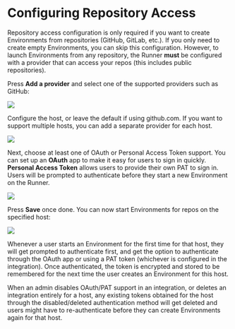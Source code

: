 # Configuring Repository Access

Repository access configuration is only required if you want to create Environments from repositories (GitHub, GitLab, etc.). If you only need to create empty Environments, you can skip this configuration. However, to launch Environments from any repository, the Runner **must** be configured with a provider that can access your repos (this includes public repositories).

Press **Add a provider** and select one of the supported providers such as GitHub:

<Frame caption="Repository provider">
  <img src="https://www.gitpod.io/images/docs/flex/runners/repository-provider.png" />
</Frame>

Configure the host, or leave the default if using github.com. If you want to support multiple hosts, you can add a separate provider for each host.

<Frame caption="GitHub OAuth">
  <img src="https://www.gitpod.io/images/docs/flex/source-control/github-enable-oauth.png" />
</Frame>

Next, choose at least one of OAuth or Personal Access Token support. You can set up an **OAuth** app to make it easy for users to sign in quickly. **Personal Access Token** allows users to provide their own PAT to sign in. Users will be prompted to authenticate before they start a new Environment on the Runner.

<Frame caption="Setup OAuth">
  <img src="https://www.gitpod.io/images/docs/flex/runners/setup-oauth.png" />
</Frame>

Press **Save** once done. You can now start Environments for repos on the specified host:

<Frame caption="AWS runner setup done">
  <img src="https://www.gitpod.io/images/docs/flex/runners/aws-runner-setup-done.png" />
</Frame>

Whenever a user starts an Environment for the first time for that host, they will get prompted to authenticate first, and get the option to authenticate through the OAuth app or using a PAT token (whichever is configured in the integration). Once authenticated, the token is encrypted and stored to be remembered for the next time the user creates an Environment for this host.

When an admin disables OAuth/PAT support in an integration, or deletes an integration entirely for a host, any existing tokens obtained for the host through the disabled/deleted authentication method will get deleted and users might have to re-authenticate before they can create Environments again for that host.
